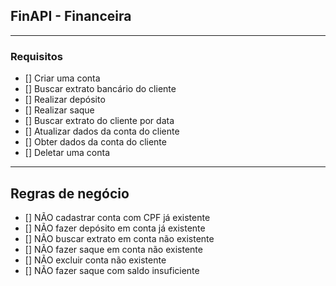## FinAPI - Financeira

---

### Requisitos

- [] Criar uma conta
- [] Buscar extrato bancário do cliente
- [] Realizar depósito
- [] Realizar saque
- [] Buscar extrato do cliente por data
- [] Atualizar dados da conta do cliente
- [] Obter dados da conta do cliente
- [] Deletar uma conta

---

## Regras de negócio

- [] NÃO cadastrar conta com CPF já existente
- [] NÃO fazer depósito em conta já existente
- [] NÃO buscar extrato em conta não existente
- [] NÃO fazer saque em conta não existente
- [] NÃO excluir conta não existente
- [] NÃO fazer saque com saldo insuficiente